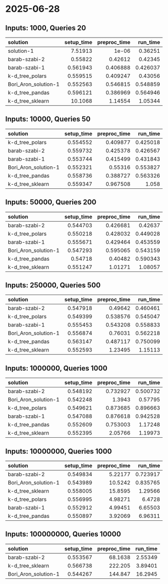 # 2025-06-28

## Inputs: 1000, Queries 20

| solution             |   setup_time |   preproc_time |   run_time |
|:---------------------|-------------:|---------------:|-----------:|
| solution-1           |     7.51913  |       1e-06    |   0.36251  |
| barab-szabi-2        |     0.55822  |       0.42612  |   0.42345  |
| barab-szabi-1        |     0.561943 |       0.406888 |   0.426037 |
| k-d_tree_polars      |     0.559515 |       0.409247 |   0.43056  |
| Bori_Aron_solution-1 |     0.552563 |       0.546815 |   0.548859 |
| k-d_tree_pandas      |     0.596121 |       0.386969 |   0.564946 |
| k-d_tree_sklearn     |    10.1068   |       1.14554  |   1.05344  |

## Inputs: 10000, Queries 50

| solution             |   setup_time |   preproc_time |   run_time |
|:---------------------|-------------:|---------------:|-----------:|
| k-d_tree_polars      |     0.554552 |       0.409877 |   0.425018 |
| barab-szabi-2        |     0.559732 |       0.425378 |   0.426567 |
| barab-szabi-1        |     0.553744 |       0.415499 |   0.431843 |
| Bori_Aron_solution-1 |     0.552321 |       0.55316  |   0.553827 |
| k-d_tree_pandas      |     0.558736 |       0.388727 |   0.563326 |
| k-d_tree_sklearn     |     0.559347 |       0.967508 |   1.058    |

## Inputs: 50000, Queries 200

| solution             |   setup_time |   preproc_time |   run_time |
|:---------------------|-------------:|---------------:|-----------:|
| barab-szabi-2        |     0.544703 |       0.426681 |   0.42637  |
| k-d_tree_polars      |     0.550218 |       0.428032 |   0.449028 |
| barab-szabi-1        |     0.555671 |       0.429464 |   0.453559 |
| Bori_Aron_solution-1 |     0.547293 |       0.595065 |   0.543159 |
| k-d_tree_pandas      |     0.54718  |       0.40482  |   0.590343 |
| k-d_tree_sklearn     |     0.551247 |       1.01271  |   1.08057  |

## Inputs: 250000, Queries 500

| solution             |   setup_time |   preproc_time |   run_time |
|:---------------------|-------------:|---------------:|-----------:|
| barab-szabi-2        |     0.547918 |       0.49642  |   0.460461 |
| k-d_tree_polars      |     0.549399 |       0.538576 |   0.545047 |
| barab-szabi-1        |     0.555453 |       0.543208 |   0.558833 |
| Bori_Aron_solution-1 |     0.556874 |       0.76031  |   0.562218 |
| k-d_tree_pandas      |     0.563147 |       0.487117 |   0.750099 |
| k-d_tree_sklearn     |     0.552593 |       1.23495  |   1.15113  |

## Inputs: 1000000, Queries 1000

| solution             |   setup_time |   preproc_time |   run_time |
|:---------------------|-------------:|---------------:|-----------:|
| barab-szabi-2        |     0.548192 |       0.732927 |   0.500732 |
| Bori_Aron_solution-1 |     0.542248 |       1.3943   |   0.57795  |
| k-d_tree_polars      |     0.549621 |       0.873685 |   0.896663 |
| barab-szabi-1        |     0.547088 |       0.876618 |   0.942528 |
| k-d_tree_pandas      |     0.552609 |       0.753003 |   1.17248  |
| k-d_tree_sklearn     |     0.552395 |       2.05766  |   1.19973  |

## Inputs: 10000000, Queries 1000

| solution             |   setup_time |   preproc_time |   run_time |
|:---------------------|-------------:|---------------:|-----------:|
| barab-szabi-2        |     0.549834 |        5.22177 |   0.723917 |
| Bori_Aron_solution-1 |     0.543989 |       10.5242  |   0.835765 |
| k-d_tree_sklearn     |     0.558005 |       15.8595  |   1.29566  |
| k-d_tree_polars      |     0.556995 |        4.98271 |   6.4728   |
| barab-szabi-1        |     0.552912 |        4.99451 |   6.65503  |
| k-d_tree_pandas      |     0.550897 |        3.92069 |   6.96311  |

## Inputs: 100000000, Queries 10000

| solution             |   setup_time |   preproc_time |   run_time |
|:---------------------|-------------:|---------------:|-----------:|
| barab-szabi-2        |     0.553567 |        68.1638 |    2.55349 |
| k-d_tree_sklearn     |     0.566738 |       222.205  |    3.89401 |
| Bori_Aron_solution-1 |     0.544267 |       144.847  |   16.2945  |